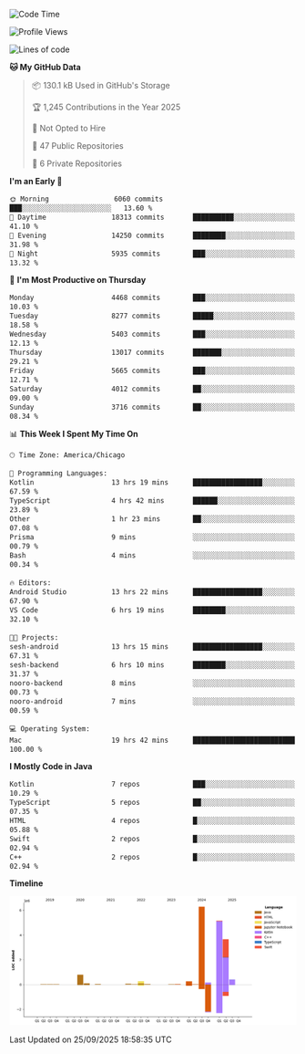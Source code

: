 <!--START_SECTION:waka-->
![Code Time](http://img.shields.io/badge/Code%20Time-1%2C530%20hrs%2051%20mins-blue)

![Profile Views](http://img.shields.io/badge/Profile%20Views-0-blue)

![Lines of code](https://img.shields.io/badge/From%20Hello%20World%20I%27ve%20Written-17.2%20million%20lines%20of%20code-blue)

**🐱 My GitHub Data** 

> 📦 130.1 kB Used in GitHub's Storage 
 > 
> 🏆 1,245 Contributions in the Year 2025
 > 
> 🚫 Not Opted to Hire
 > 
> 📜 47 Public Repositories 
 > 
> 🔑 6 Private Repositories 
 > 
**I'm an Early 🐤** 

```text
🌞 Morning                6060 commits        ███░░░░░░░░░░░░░░░░░░░░░░   13.60 % 
🌆 Daytime                18313 commits       ██████████░░░░░░░░░░░░░░░   41.10 % 
🌃 Evening                14250 commits       ████████░░░░░░░░░░░░░░░░░   31.98 % 
🌙 Night                  5935 commits        ███░░░░░░░░░░░░░░░░░░░░░░   13.32 % 
```
📅 **I'm Most Productive on Thursday** 

```text
Monday                   4468 commits        ███░░░░░░░░░░░░░░░░░░░░░░   10.03 % 
Tuesday                  8277 commits        █████░░░░░░░░░░░░░░░░░░░░   18.58 % 
Wednesday                5403 commits        ███░░░░░░░░░░░░░░░░░░░░░░   12.13 % 
Thursday                 13017 commits       ███████░░░░░░░░░░░░░░░░░░   29.21 % 
Friday                   5665 commits        ███░░░░░░░░░░░░░░░░░░░░░░   12.71 % 
Saturday                 4012 commits        ██░░░░░░░░░░░░░░░░░░░░░░░   09.00 % 
Sunday                   3716 commits        ██░░░░░░░░░░░░░░░░░░░░░░░   08.34 % 
```


📊 **This Week I Spent My Time On** 

```text
🕑︎ Time Zone: America/Chicago

💬 Programming Languages: 
Kotlin                   13 hrs 19 mins      █████████████████░░░░░░░░   67.59 % 
TypeScript               4 hrs 42 mins       ██████░░░░░░░░░░░░░░░░░░░   23.89 % 
Other                    1 hr 23 mins        ██░░░░░░░░░░░░░░░░░░░░░░░   07.08 % 
Prisma                   9 mins              ░░░░░░░░░░░░░░░░░░░░░░░░░   00.79 % 
Bash                     4 mins              ░░░░░░░░░░░░░░░░░░░░░░░░░   00.34 % 

🔥 Editors: 
Android Studio           13 hrs 22 mins      █████████████████░░░░░░░░   67.90 % 
VS Code                  6 hrs 19 mins       ████████░░░░░░░░░░░░░░░░░   32.10 % 

🐱‍💻 Projects: 
sesh-android             13 hrs 15 mins      █████████████████░░░░░░░░   67.31 % 
sesh-backend             6 hrs 10 mins       ████████░░░░░░░░░░░░░░░░░   31.37 % 
nooro-backend            8 mins              ░░░░░░░░░░░░░░░░░░░░░░░░░   00.73 % 
nooro-android            7 mins              ░░░░░░░░░░░░░░░░░░░░░░░░░   00.59 % 

💻 Operating System: 
Mac                      19 hrs 42 mins      █████████████████████████   100.00 % 
```

**I Mostly Code in Java** 

```text
Kotlin                   7 repos             ███░░░░░░░░░░░░░░░░░░░░░░   10.29 % 
TypeScript               5 repos             ██░░░░░░░░░░░░░░░░░░░░░░░   07.35 % 
HTML                     4 repos             █░░░░░░░░░░░░░░░░░░░░░░░░   05.88 % 
Swift                    2 repos             █░░░░░░░░░░░░░░░░░░░░░░░░   02.94 % 
C++                      2 repos             █░░░░░░░░░░░░░░░░░░░░░░░░   02.94 % 
```



**Timeline**

![Lines of Code chart](https://raw.githubusercontent.com/phanijsp/phanijsp/main/assets/bar_graph.png)


 Last Updated on 25/09/2025 18:58:35 UTC
<!--END_SECTION:waka-->
